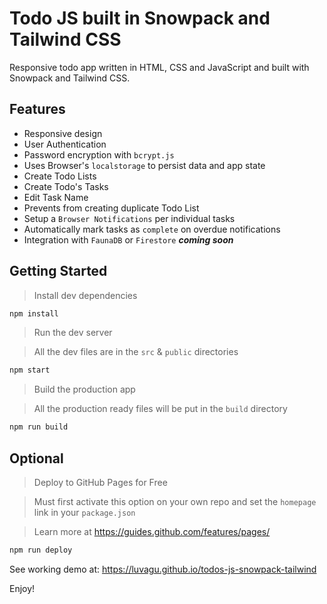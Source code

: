 # Todo JS built in Snowpack and Tailwind CSS

Responsive todo app written in HTML, CSS and JavaScript and built with Snowpack and Tailwind CSS.

## Features

- Responsive design
- User Authentication
- Password encryption with `bcrypt.js`
- Uses Browser's `localstorage` to persist data and app state
- Create Todo Lists
- Create Todo's Tasks
- Edit Task Name
- Prevents from creating duplicate Todo List
- Setup a `Browser Notifications` per individual tasks
- Automatically mark tasks as `complete` on overdue notifications
- Integration with `FaunaDB` or `Firestore` ***coming soon***

## Getting Started

> Install dev dependencies

```sh
npm install
```

> Run the dev server

> All the dev files are in the `src` & `public` directories

```sh
npm start
```

> Build the production app

> All the production ready files will be put in the `build` directory

```sh
npm run build
```

## Optional

> Deploy to GitHub Pages for Free

> Must first activate this option on your own repo and set the `homepage` link in your `package.json`

> Learn more at https://guides.github.com/features/pages/

```sh
npm run deploy
```


See working demo at: https://luvagu.github.io/todos-js-snowpack-tailwind

Enjoy!
